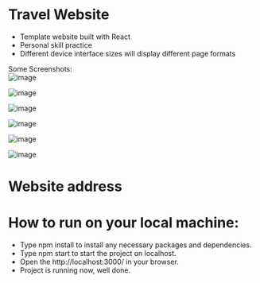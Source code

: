 # Travel Website  
* Template website built with React
* Personal skill practice  
* Different device interface sizes will display different page formats
  
  
Some Screenshots:  
![image](https://github.com/Insomnia2331/React-travel/assets/103230242/233b1047-30aa-4539-95c1-4e43bd617be8)  
  

![image](https://github.com/Insomnia2331/React-travel/assets/103230242/c140b127-b41c-4c3e-af0e-1e88aa13e3dc)  

  
![image](https://github.com/Insomnia2331/React-travel/assets/103230242/f0c96025-fc1e-4964-9f75-8bae45e57b0d)  


![image](https://github.com/Insomnia2331/React-travel/assets/103230242/a4235538-6d78-4344-b6b9-e476dacd18ea)  


![image](https://github.com/Insomnia2331/React-travel/assets/103230242/7f35838f-6560-4b84-8009-c2aaf26f7356)  


![image](https://github.com/Insomnia2331/React-travel/assets/103230242/39298273-21cb-4e32-9ba2-6219afa94254)  


# Website address  
  
# How to run on your local machine:
* Type npm install to install any necessary packages and dependencies.  
* Type npm start to start the project on localhost.  
* Open the http://localhost:3000/ in your browser.  
* Project is running now, well done.  
